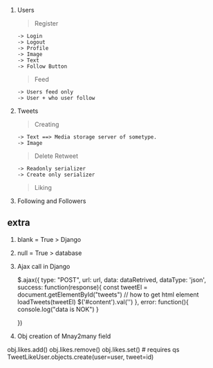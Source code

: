 1.  Users

    > Register

        -> Login
        -> Logout
        -> Profile
        -> Image
        -> Text
        -> Follow Button

    > Feed

        -> Users feed only
        -> User + who user follow

2.  Tweets

    > Creating

        -> Text ==> Media storage server of sometype.
        -> Image

    > Delete
    > Retweet

        -> Readonly serializer
        -> Create only serializer

    > Liking

3.  Following and Followers

## extra

1. blank = True > Django
2. null = True > database
3. Ajax call in Django

   $.ajax({
   type: "POST",
   url: url,
   data: dataRetrived,
   dataType: 'json',
   success: function(response){
   const tweetEl = document.getElementById("tweets") // how to get html element
   loadTweets(tweetEl)
   $('#content').val('')
   },
   error: function(){
   console.log("data is NOK")
   }

   })

4. Obj creation of Mnay2many field

obj.likes.add()
obj.likes.remove()
obj.likes.set() # requires qs
TweetLikeUser.objects.create(user=user, tweet=id)
